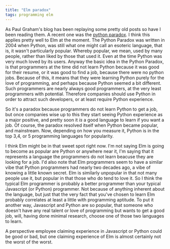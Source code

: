 ```yaml
---
title: "Elm paradox"
tags: programming elm
---
```


As Paul Graham's blog has been replaying some pretty old posts so have I been reading them. A recent one was the [python paradox](http://www.paulgraham.com/pypar.html). I think this applies pretty well to Elm at the moment. The Python Paradox was written in 2004 when Python, was still what one might call an esoteric language, that is, it wasn't particularly popular. Whereby popular, we mean, used by many people, rather than liked by those that used it. Even at the time Python was very much loved by its users. Anyway the basic idea in the Python Paradox, is that programmers at the time did not learn Python because it was good for their resume, or it was good to find a job, because there were no python jobs. Because of this, it means that they were learning Python purely for the love of programming, and perhaps because Python seemed a bit different. Such programmers are nearly always good programmers, at the very least programmers with potential. Therefore companies should use Python in order to attract such developers, or at least require Python experience.

So it's a paradox because programmers do not learn Python to get a job, but once companies wise up to this they start seeing Python experience as a major positive, and pretty soon it *is* a good language to learn if you want a job. Of course, the paradox resolved itself when Python became popular, and mainstream. Now, depending on how you measure it, Python is in the top 3,4, or 5 programming languages for popularity.

I think Elm might be in that sweet spot right now. I'm not saying Elm is going to become as popular are Python or anywhere near it, I'm saying that it represents a language the programmers do not learn beacuse they are looking for a job. I'd also note that Elm programmers seem to have a similar vibe that Python programmers had nearly two decades ago, a vibe of knowing a little known secret. Elm is similarly unpopular in that not many people use it, but popular in that those who do tend to love it. So I think the typical Elm programmer is probably a better programmer than your typical Javascript (or Python) programmer. Not because of anything inherent about the language, but just that the very fact that you've chosen to learn Elm probably correlates at least a little with programming aptitude. To put it another way, Javascript and Python are so popular, that someone who doesn't have any real talent or love of programming but wants to get a good job, will, having done minimal research, choose  one of those two languages to learn.

A perspective employee claiming experience in Javascript or Python could be good or bad, but one claiming experience of Elm is almost certainly not the worst of the worst. 

